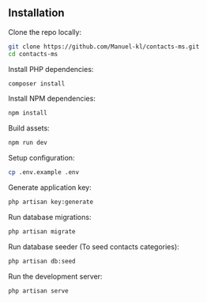 ## Installation

Clone the repo locally:

```sh
git clone https://github.com/Manuel-kl/contacts-ms.git
cd contacts-ms
```

Install PHP dependencies:

```sh
composer install
```

Install NPM dependencies:

```sh
npm install
```

Build assets:

```sh
npm run dev
```

Setup configuration:

```sh
cp .env.example .env
```

Generate application key:

```sh
php artisan key:generate
```

Run database migrations:

```sh
php artisan migrate
```

Run database seeder (To seed contacts categories):

```sh
php artisan db:seed
```

Run the development server:

```sh
php artisan serve
```
